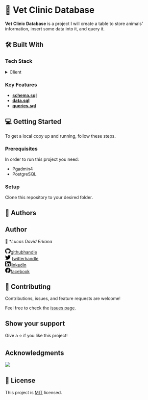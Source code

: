 # 📖 Vet Clinic Database <a name="about-project"></a>

**Vet Clinic Database** is a project I will create a table to store animals' information, insert some data into it, and query it.

## 🛠 Built With <a name="built-with"></a>

### Tech Stack <a name="tech-stack"></a>

<details>
  <summary>Client</summary>
  <ul>
    <li><a href="https://www.postgresql.org/">PostgreSQL</a></li>
  </ul>
</details>

### Key Features <a name="key-features"></a>

- **[schema.sql](queries.sql)**
- **[data.sql](data.sql)**
- **[queries.sql](schema.sql)**

## 💻 Getting Started <a name="getting-started"></a>

To get a local copy up and running, follow these steps.

### Prerequisites

In order to run this project you need:

- Pgadmin4
- PostgreSQL

### Setup

Clone this repository to your desired folder.


<!--
Example command:

```sh
  cd <!--
Example command:

```sh
  cd my-project
  install PostgreSQL
```
--->


## 👥 Authors <a name="authors"></a>

## Author

👤 **Lucas David Erkana*

<img src="/images/github.svg" alt="logo" width="18"  height="18" />[githubhandle](https://github.com/Lucash2022)
<br>
<img src="/images/twitter.svg" alt="logo" width="18"  height="18" /> [twitterhandle](https://twitter.com/@Lucas_David_22)
<br>
<img src="/images/linkedin.svg" alt="logo" width="18"  height="18" />[linkedIn](https://www.linkedin.com/in/lucas-erkana/)
  <br>
<img src="/images/facebook.svg" alt="logo" width="18"  height="18" />[facebook](https://www.facebook.com/lucash.toni)

## 🤝 Contributing

Contributions, issues, and feature requests are welcome!

Feel free to check the [issues page](../../issues/).

## Show your support

Give a ⭐️ if you like this project!

## Acknowledgments

![](https://img.shields.io/badge/Microverse-blueviolet)
## 📝 License

This project is [MIT](./LICENSE) licensed.
